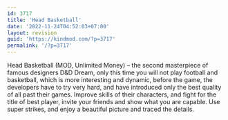 ```yaml
---
id: 3717
title: 'Head Basketball'
date: '2022-11-24T04:52:03+07:00'
layout: revision
guid: 'https://kindmod.com/?p=3717'
permalink: '/?p=3717'
---
```


Head Basketball (MOD, Unlimited Money) – the second masterpiece of famous designers D&amp;D Dream, only this time you will not play football and basketball, which is more interesting and dynamic, before the game, the developers have to try very hard, and have introduced only the best quality of all past their games. Improve skills of their characters, and fight for the title of best player, invite your friends and show what you are capable. Use super strikes, and enjoy a beautiful picture and traced the details.